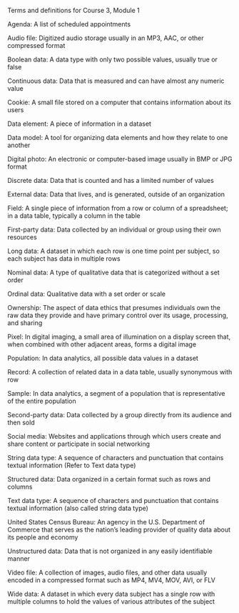 Terms and definitions for Course 3, Module 1

Agenda: A list of scheduled appointments

Audio file: Digitized audio storage usually in an MP3, AAC, or other compressed format

Boolean data: A data type with only two possible values, usually true or false

Continuous data: Data that is measured and can have almost any numeric value

Cookie: A small file stored on a computer that contains information about its users

Data element: A piece of information in a dataset 

Data model: A tool for organizing data elements and how they relate to one another

Digital photo: An electronic or computer-based image usually in BMP or JPG format

Discrete data: Data that is counted and has a limited number of values

External data: Data that lives, and is generated, outside of an organization

Field: A single piece of information from a row or column of a spreadsheet; in a data table, typically a column in the table

First-party data: Data collected by an individual or group using their own resources

Long data: A dataset in which each row is one time point per subject, so each subject has data in multiple rows

Nominal data: A type of qualitative data that is categorized without a set order

Ordinal data: Qualitative data with a set order or scale

Ownership: The aspect of data ethics that presumes individuals own the raw data they provide and have primary control over its usage, processing, and sharing 

Pixel: In digital imaging, a small area of illumination on a display screen that, when combined with other adjacent areas, forms a digital image 

Population: In data analytics, all possible data values in a dataset

Record: A collection of related data in a data table, usually synonymous with row

Sample: In data analytics, a segment of a population that is representative of the entire population

Second-party data: Data collected by a group directly from its audience and then sold 

Social media: Websites and applications through which users create and share content or participate in social networking

String data type: A sequence of characters and punctuation that contains textual information (Refer to Text data type)

Structured data: Data organized in a certain format such as rows and columns

Text data type: A sequence of characters and punctuation that contains textual information (also called string data type)

United States Census Bureau: An agency in the U.S. Department of Commerce that serves as the nation’s leading provider of quality data about its people and economy

Unstructured data: Data that is not organized in any easily identifiable manner

Video file: A collection of images, audio files, and other data usually encoded in a compressed format such as MP4, MV4, MOV, AVI, or FLV

Wide data: A dataset in which every data subject has a single row with multiple columns to hold the values of various attributes of the subject

